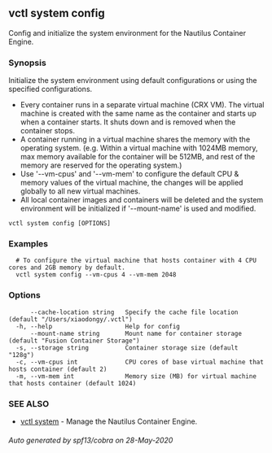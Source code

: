 ## vctl system config

Config and initialize the system environment for the Nautilus Container Engine.

### Synopsis

Initialize the system environment using default configurations or using the specified configurations.
* Every container runs in a separate virtual machine (CRX VM). The virtual machine is created with the same name as the container and starts up when a container starts. It shuts down and is removed when the container stops.
* A container running in a virtual machine shares the memory with the operating system. (e.g. Within a virtual machine with 1024MB memory, max memory available for the container will be 512MB, and rest of the memory are reserved for the operating system.)
* Use '--vm-cpus' and '--vm-mem' to configure the default CPU & memory values of the virtual machine, the changes will be applied globally to all new virtual machines.
* All local container images and containers will be deleted and the system environment will be initialized if '--mount-name' is used and modified.

```
vctl system config [OPTIONS]
```

### Examples

```
  # To configure the virtual machine that hosts container with 4 CPU cores and 2GB memory by default.
  vctl system config --vm-cpus 4 --vm-mem 2048
```

### Options

```
      --cache-location string   Specify the cache file location (default "/Users/xiaodongy/.vctl")
  -h, --help                    Help for config
      --mount-name string       Mount name for container storage (default "Fusion Container Storage")
  -s, --storage string          Container storage size (default "128g")
  -c, --vm-cpus int             CPU cores of base virtual machine that hosts container (default 2)
  -m, --vm-mem int              Memory size (MB) for virtual machine that hosts container (default 1024)
```

### SEE ALSO

* [vctl system](vctl_system.md)	 - Manage the Nautilus Container Engine.

###### Auto generated by spf13/cobra on 28-May-2020
